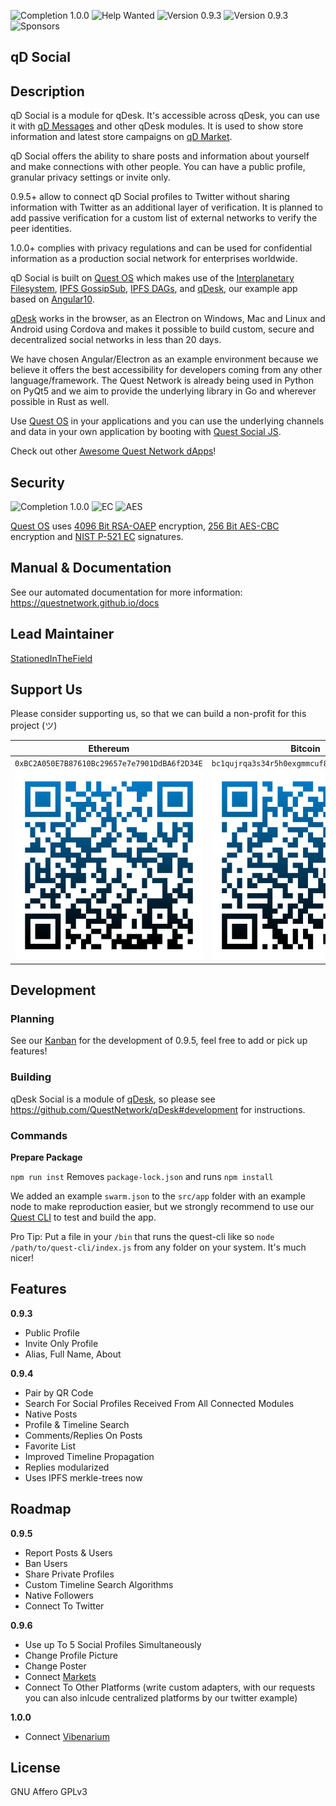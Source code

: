 ![Completion 1.0.0](https://img.shields.io/badge/completion%20v1.0.0-9%25-red) ![Help Wanted](https://img.shields.io/badge/%20-help--wanted-%23159818) ![Version 0.9.3](https://img.shields.io/badge/version-0.9.4-green) ![Version 0.9.3](https://img.shields.io/badge/version-v0.9.5-blue) ![Sponsors](https://img.shields.io/badge/sponsors-0-red)

## qD Social

## Description

qD Social is a module for qDesk. It's accessible across qDesk, you can use it with [qD Messages](https://github.com/QuestNetwork/qd-messages-ts) and other qDesk modules. It is used to show store information and latest store campaigns on [qD Market](https://github.com/QuestNetwork/qd-market-ts). 

qD Social offers the ability to share posts and information about yourself and make connections with other people. You can have a public profile, granular privacy settings or invite only. 

0.9.5+ allow to connect qD Social profiles to Twitter without sharing information with Twitter as an additional layer of verification. It is planned to add passive verification for a custom list of external networks to verify the peer identities.

1.0.0+ complies with privacy regulations and can be used for confidential information as a production social network for enterprises worldwide.

qD Social is built on [Quest OS](https://github.com/QuestNetwork/quest-os-js) which makes use of the [Interplanetary Filesystem](https://ipfs.io), [IPFS GossipSub](https://blog.ipfs.io/2020-05-20-gossipsub-v1.1/), [IPFS DAGs](https://docs.ipfs.io/concepts/merkle-dag/), and [qDesk](https://github.com/QuestNetwork/qDesk), our example app based on [Angular10](https://angular.io/).

[qDesk](https://github.com/QuestNetwork/qDesk) works in the browser, as an Electron on Windows, Mac and Linux and Android using Cordova and makes it possible to build custom, secure and decentralized social networks in less than 20 days.

We have chosen Angular/Electron as an example environment because we believe it offers the best accessibility for developers coming from any other language/framework. The Quest Network is already being used in Python on PyQt5 and we aim to provide the underlying library in Go and wherever possible in Rust as well.

Use [Quest OS](https://github.com/QuestNetwork/quest-os-js) in your applications and you can use the underlying channels and data in your own application by booting with [Quest Social JS](https://github.com/QuestNetwork/quest-social-js).

Check out other [Awesome Quest Network dApps](https://github.com/QuestNetwork/awesome/blob/master/README.md)!

## Security
![Completion 1.0.0](https://img.shields.io/badge/OAEP-4096%20Bit-green) ![EC](https://img.shields.io/badge/EC-P&#8208;521-green) ![AES](https://img.shields.io/badge/AES-256%20Bit-yellow)

[Quest OS](https://github.com/QuestNetwork/quest-os-js) uses [4096 Bit RSA-OAEP](https://en.wikipedia.org/wiki/RSA_(cryptosystem)#Operation) encryption, [256 Bit AES-CBC](https://en.wikipedia.org/wiki/Advanced_Encryption_Standard) encryption and [NIST P-521 EC](https://en.wikipedia.org/wiki/Elliptic-curve_cryptography#Fast_reduction_(NIST_curves)) signatures.

## Manual & Documentation

See our automated documentation for more information: https://questnetwork.github.io/docs

## Lead Maintainer

[StationedInTheField](https://github.com/StationedInTheField)

## Support Us
Please consider supporting us, so that we can build a non-profit for this project (ツ)

| Ethereum| Bitcoin |
|---|---|
| `0xBC2A050E7B87610Bc29657e7e7901DdBA6f2D34E` | `bc1qujrqa3s34r5h0exgmmcuf8ejhyydm8wwja4fmq`   |
|  <img src="doc/images/eth-qr.png" >   | <img src="doc/images/btc-qr.png" > |

## Development

### Planning 

See our [Kanban](https://github.com/orgs/QuestNetwork/projects/1) for the development of 0.9.5, feel free to add or pick up features!

### Building

qDesk Social is a module of [qDesk](https://github.com/QuestNetwork/qDesk), so please see https://github.com/QuestNetwork/qDesk#development for instructions.

### Commands

**Prepare Package**

``npm run inst`` Removes `package-lock.json` and runs ``npm install``

We added an example ```swarm.json``` to the ```src/app``` folder with an example node to make reproduction easier, but we strongly recommend to use our [Quest CLI](https://github.com/QuestNetwork/quest-cli) to test and build the app.

Pro Tip: Put a file in your `/bin` that runs the quest-cli like so `node /path/to/quest-cli/index.js` from any folder on your system. It's much nicer!

## Features

**0.9.3**
- Public Profile
- Invite Only Profile
- Alias, Full Name, About

**0.9.4**
- Pair by QR Code
- Search For Social Profiles Received From All Connected Modules
- Native Posts
- Profile & Timeline Search
- Comments/Replies On Posts
- Favorite List
- Improved Timeline Propagation 
- Replies modularized
- Uses IPFS merkle-trees now

## Roadmap

**0.9.5**
- Report Posts & Users
- Ban Users
- Share Private Profiles 
- Custom Timeline Search Algorithms
- Native Followers
- Connect To Twitter

**0.9.6**
- Use up To 5 Social Profiles Simultaneously 
- Change Profile Picture
- Change Poster
- Connect [Markets](https://github.com/QuestNetwork/qd-market-ts)
- Connect To Other Platforms (write custom adapters, with our requests you can also inlcude centralized platforms by our twitter example)


**1.0.0**
- Connect [Vibenarium](https://github.com/Vibenarium/vibenarium-platform)

## License
GNU Affero GPLv3
